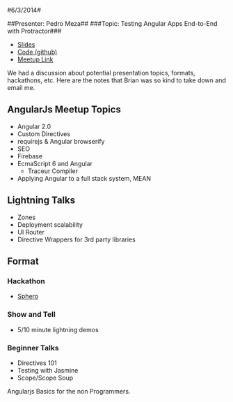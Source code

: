 #6/3/2014#

##Presenter: Pedro Meza##
###Topic: Testing Angular Apps End-to-End with Protractor###
* [Slides](http://slides.com/pedromeza/angularjs_protractor)
* [Code (github)](https://github.com/pedro-meza/protractorDemo)
* [Meetup Link](http://www.meetup.com/RockyMountainAngularJS/events/182618962/?comment_table_id=363577152&comment_table_name=event_comment)

We had a discussion about potential presentation topics, formats, hackathons, etc.  Here are the notes that Brian was so kind to take down and email me.

## AngularJs Meetup Topics

- Angular 2.0
- Custom Directives
- requirejs & Angular browserify
- SEO
- Firebase
- EcmaScript 6 and Angular
  - Traceur Compiler
- Applying Angular to a full stack system, MEAN

## Lightning Talks

- Zones
- Deployment scalability
- UI Router
- Directive Wrappers for 3rd party libraries

## Format

### Hackathon

- [Sphero](http://www.gosphero.com/)

### Show and Tell
- 5/10 minute lightning demos

### Beginner Talks

- Directives 101
- Testing with Jasmine
- Scope/Scope Soup

Angularjs Basics for the non Programmers.
